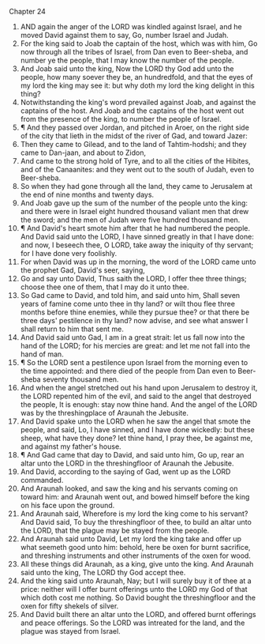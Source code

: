 

Chapter 24

1. AND again the anger of the LORD was kindled against Israel, and he moved David against them to say, Go, number Israel and Judah.
2. For the king said to Joab the captain of the host, which was with him, Go now through all the tribes of Israel, from Dan even to Beer-sheba, and number ye the people, that I may know the number of the people.
3. And Joab said unto the king, Now the LORD thy God add unto the people, how many soever they be, an hundredfold, and that the eyes of my lord the king may see it: but why doth my lord the king delight in this thing?
4. Notwithstanding the king's word prevailed against Joab, and against the captains of the host.  And Joab and the captains of the host went out from the presence of the king, to number the people of Israel.
5. ¶ And they passed over Jordan, and pitched in Aroer, on the right side of the city that lieth in the midst of the river of Gad, and toward Jazer:
6. Then they came to Gilead, and to the land of Tahtim-hodshi; and they came to Dan-jaan, and about to Zidon,
7. And came to the strong hold of Tyre, and to all the cities of the Hibites, and of the Canaanites: and they went out to the south of Judah, even to Beer-sheba.
8. So when they had gone through all the land, they came to Jerusalem at the end of nine months and twenty days.
9. And Joab gave up the sum of the number of the people unto the king: and there were in Israel eight hundred thousand valiant men that drew the sword; and the men of Judah were five hundred thousand men.
10. ¶ And David's heart smote him after that he had numbered the people.  And David said unto the LORD, I have sinned greatly in that I have done: and now, I beseech thee, O LORD, take away the iniquity of thy servant; for I have done very foolishly.
11. For when David was up in the morning, the word of the LORD came unto the prophet Gad, David's seer, saying,
12. Go and say unto David, Thus saith the LORD, I offer thee three things; choose thee one of them, that I may do it unto thee.
13. So Gad came to David, and told him, and said unto him, Shall seven years of famine come unto thee in thy land?  or wilt thou flee three months before thine enemies, while they pursue thee?  or that there be three days' pestilence in thy land?  now advise, and see what answer I shall return to him that sent me.
14. And David said unto Gad, I am in a great strait: let us fall now into the hand of the LORD; for his mercies are great: and let me not fall into the hand of man.
15. ¶ So the LORD sent a pestilence upon Israel from the morning even to the time appointed: and there died of the people from Dan even to Beer-sheba seventy thousand men.
16. And when the angel stretched out his hand upon Jerusalem to destroy it, the LORD repented him of the evil, and said to the angel that destroyed the people, It is enough: stay now thine hand.  And the angel of the LORD was by the threshingplace of Araunah the Jebusite.
17. And David spake unto the LORD when he saw the angel that smote the people, and said, Lo, I have sinned, and I have done wickedly: but these sheep, what have they done?  let thine hand, I pray thee, be against me, and against my father's house.
18. ¶ And Gad came that day to David, and said unto him, Go up, rear an altar unto the LORD in the threshingfloor of Araunah the Jebusite.
19. And David, according to the saying of Gad, went up as the LORD commanded.
20. And Araunah looked, and saw the king and his servants coming on toward him: and Araunah went out, and bowed himself before the king on his face upon the ground.
21. And Araunah said, Wherefore is my lord the king come to his servant?  And David said, To buy the threshingfloor of thee, to build an altar unto the LORD, that the plague may be stayed from the people.
22. And Araunah said unto David, Let my lord the king take and offer up what seemeth good unto him: behold, here be oxen for burnt sacrifice, and threshing instruments and other instruments of the oxen for wood.
23. All these things did Araunah, as a king, give unto the king.  And Araunah said unto the king, The LORD thy God accept thee.
24. And the king said unto Araunah, Nay; but I will surely buy it of thee at a price: neither will I offer burnt offerings unto the LORD my God of that which doth cost me nothing.  So David bought the threshingfloor and the oxen for fifty shekels of silver.
25. And David built there an altar unto the LORD, and offered burnt offerings and peace offerings.  So the LORD was intreated for the land, and the plague was stayed from Israel.
